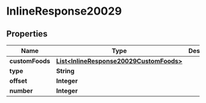 

# InlineResponse20029

## Properties

Name | Type | Description | Notes
------------ | ------------- | ------------- | -------------
**customFoods** | [**List&lt;InlineResponse20029CustomFoods&gt;**](InlineResponse20029CustomFoods.md) |  | 
**type** | **String** |  | 
**offset** | **Integer** |  | 
**number** | **Integer** |  | 




